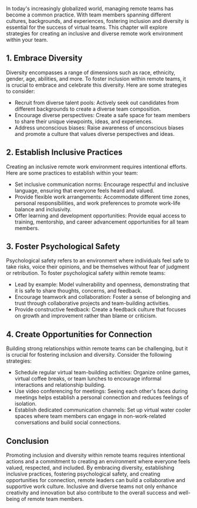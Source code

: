 
In today's increasingly globalized world, managing remote teams has become a common practice. With team members spanning different cultures, backgrounds, and experiences, fostering inclusion and diversity is essential for the success of virtual teams. This chapter will explore strategies for creating an inclusive and diverse remote work environment within your team.

## 1\. Embrace Diversity

Diversity encompasses a range of dimensions such as race, ethnicity, gender, age, abilities, and more. To foster inclusion within remote teams, it is crucial to embrace and celebrate this diversity. Here are some strategies to consider:

- Recruit from diverse talent pools: Actively seek out candidates from different backgrounds to create a diverse team composition.
- Encourage diverse perspectives: Create a safe space for team members to share their unique viewpoints, ideas, and experiences.
- Address unconscious biases: Raise awareness of unconscious biases and promote a culture that values diverse perspectives and ideas.

## 2\. Establish Inclusive Practices

Creating an inclusive remote work environment requires intentional efforts. Here are some practices to establish within your team:

- Set inclusive communication norms: Encourage respectful and inclusive language, ensuring that everyone feels heard and valued.
- Provide flexible work arrangements: Accommodate different time zones, personal responsibilities, and work preferences to promote work-life balance and inclusivity.
- Offer learning and development opportunities: Provide equal access to training, mentorship, and career advancement opportunities for all team members.

## 3\. Foster Psychological Safety

Psychological safety refers to an environment where individuals feel safe to take risks, voice their opinions, and be themselves without fear of judgment or retribution. To foster psychological safety within remote teams:

- Lead by example: Model vulnerability and openness, demonstrating that it is safe to share thoughts, concerns, and feedback.
- Encourage teamwork and collaboration: Foster a sense of belonging and trust through collaborative projects and team-building activities.
- Provide constructive feedback: Create a feedback culture that focuses on growth and improvement rather than blame or criticism.

## 4\. Create Opportunities for Connection

Building strong relationships within remote teams can be challenging, but it is crucial for fostering inclusion and diversity. Consider the following strategies:

- Schedule regular virtual team-building activities: Organize online games, virtual coffee breaks, or team lunches to encourage informal interactions and relationship building.
- Use video conferencing for meetings: Seeing each other's faces during meetings helps establish a personal connection and reduces feelings of isolation.
- Establish dedicated communication channels: Set up virtual water cooler spaces where team members can engage in non-work-related conversations and build social connections.

## Conclusion

Promoting inclusion and diversity within remote teams requires intentional actions and a commitment to creating an environment where everyone feels valued, respected, and included. By embracing diversity, establishing inclusive practices, fostering psychological safety, and creating opportunities for connection, remote leaders can build a collaborative and supportive work culture. Inclusive and diverse teams not only enhance creativity and innovation but also contribute to the overall success and well-being of remote team members.
